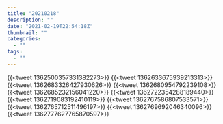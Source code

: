 ```yaml
---
title: "20210218"
description: ""
date: "2021-02-19T22:54:18Z"
thumbnail: ""
categories:
  - ""
tags:
  - ""
---
```

{{<tweet 1362500357331382273>}}
{{<tweet 1362633675939213313>}}
{{<tweet 1362683326427930626>}}
{{<tweet 1362680954792239108>}}
{{<tweet 1362685232156041220>}}
{{<tweet 1362722354288189440>}}
{{<tweet 1362719083192410119>}}
{{<tweet 1362767586807533571>}}
{{<tweet 1362765712511496197>}}
{{<tweet 1362769692046340096>}}
{{<tweet 1362777627765870597>}}
